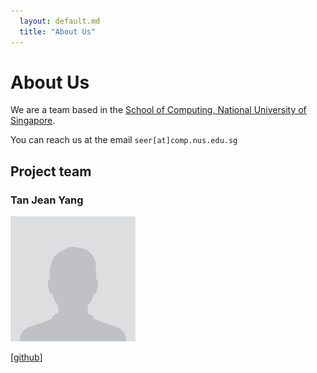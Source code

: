 ```yaml
---
  layout: default.md
  title: "About Us"
---
```


# About Us

We are a team based in the [School of Computing, National University of Singapore](http://www.comp.nus.edu.sg).

You can reach us at the email `seer[at]comp.nus.edu.sg`

## Project team


### Tan Jean Yang

<img src="images/jeanyang04.png" width="200px">

[[github](http://github.com/jeanyang04)]
